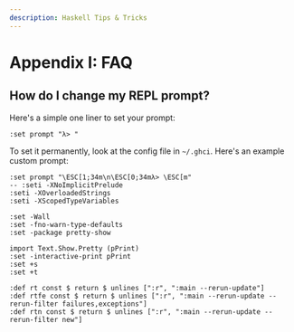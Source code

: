 ```yaml
---
description: Haskell Tips & Tricks
---
```


# Appendix I: FAQ

## How do I change my REPL prompt?

Here's a simple one liner to set your prompt:

`:set prompt "λ> "`

To set it permanently, look at the config file in `~/.ghci`. Here's an example custom prompt:

```text
:set prompt "\ESC[1;34m\n\ESC[0;34mλ> \ESC[m"
-- :seti -XNoImplicitPrelude
:seti -XOverloadedStrings
:seti -XScopedTypeVariables

:set -Wall
:set -fno-warn-type-defaults
:set -package pretty-show

import Text.Show.Pretty (pPrint)
:set -interactive-print pPrint
:set +s
:set +t

:def rt const $ return $ unlines [":r", ":main --rerun-update"]
:def rtfe const $ return $ unlines [":r", ":main --rerun-update --rerun-filter failures,exceptions"]
:def rtn const $ return $ unlines [":r", ":main --rerun-update --rerun-filter new"]
```

